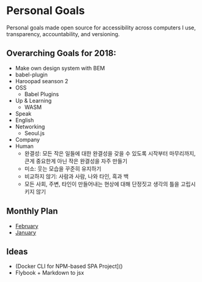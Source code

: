 # Personal Goals

Personal goals made open source for accessibility across computers I use, transparency, accountability, and versioning.

## Overarching Goals for 2018:

* Make own design system with BEM
* babel-plugin
* Haroopad seanson 2
* OSS
  * Babel Plugins
* Up & Learning
  * WASM
* Speak
* English
* Networking
  * Seoul.js
* Company
* Human
  * 완결성: 모든 작은 일들에 대한 완결성을 갖을 수 있도록 시작부터 마무리까지, 큰게 중요한게 아닌 작은 완결성을 자주 만들기
  * 미소: 웃는 모습을 꾸준히 유지하기
  * 비교하지 않기: 사람과 사람, 나와 타인, 흑과 백
  * 모든 사회, 주변, 타인이 만들어내는 현상에 대해 단정짓고 생각의 틀을 고립시키지 않기

## Monthly Plan

* [February](2018/february.md)
* [January](2018/january.md)

## Ideas

* (Docker CLI for NPM-based SPA Project]()
* Flybook + Markdown to jsx
